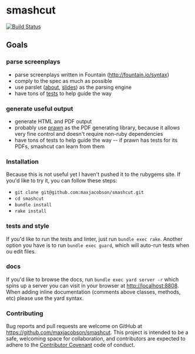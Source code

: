 # smashcut

[![Build Status](https://travis-ci.org/maxjacobson/smashcut.svg?branch=master)](https://travis-ci.org/maxjacobson/smashcut)

## Goals

### parse screenplays

* parse screenplays written in Fountain (<http://fountain.io/syntax>)
* comply to the spec as much as possible
* use parslet ([about][1], [slides][2]) as the parsing engine
* have tons of [tests][3] to help guide the way

[1]: http://kschiess.github.io/parslet/
[2]: https://speakerdeck.com/promptworks/writing-dsls-with-parslet-nyc-dot-rb
[3]: http://rspec.info/

### generate useful output

* generate HTML and PDF output
* probably use [prawn][4] as the PDF generating library, because it allows very
  fine control and doesn't require non-ruby dependencies
* have tons of tests to help guide the way -- if prawn has tests for its PDFs,
  smashcut can learn from them

[4]: http://prawnpdf.org/

### Installation

Because this is not useful yet I haven't pushed it to the rubygems site. If
you'd like to try it, you can follow these steps:

* `git clone git@github.com:maxjacobson/smashcut.git`
* `cd smashcut`
* `bundle install`
* `rake install`

### tests and style

If you'd like to run the tests and linter, just run `bundle exec rake`. Another
option you have is to run `bundle exec guard`, which will auto-run tests when
ou edit files.

### docs

If you'd like to browse the docs, run `bundle exec yard server -r` which spins
up a server you can visit in your browser at <http://localhost:8808>. When
adding inline documentation (comments above classes, methods, etc) please use
the yard syntax.

### Contributing

Bug reports and pull requests are welcome on GitHub at
<https://github.com/maxjacobson/smashcut>. This project is intended to be a
safe, welcoming space for collaboration, and contributors are expected to
adhere to the [Contributor Covenant](http://contributor-covenant.org) code of
conduct.
